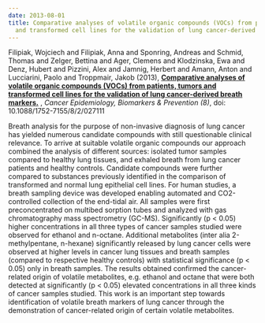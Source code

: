 ```yaml
---
date: 2013-08-01
title: Comparative analyses of volatile organic compounds (VOCs) from patients, tumors
  and transformed cell lines for the validation of lung cancer-derived breath markers.
---
```


Filipiak, Wojciech and Filipiak, Anna and Sponring, Andreas and Schmid, Thomas and Zelger, Bettina and Ager, Clemens and Klodzinska, Ewa and Denz, Hubert and Pizzini, Alex and Jamnig, Herbert and Amann, Anton and Lucciarini, Paolo and Troppmair, Jakob (2013), 
**[Comparative analyses of volatile organic compounds (VOCs) from patients, tumors and transformed cell lines for the validation of lung cancer-derived breath markers.](http://www.ncbi.nlm.nih.gov/pubmed/24862102)** ,
*Cancer Epidemiology, Biomarkers \& Prevention (8)*,
doi: 10.1088/1752-7155/8/2/027111

Breath analysis for the purpose of non-invasive diagnosis of lung cancer has yielded numerous candidate compounds with still questionable clinical relevance. To arrive at suitable volatile organic compounds our approach combined the analysis of different sources: isolated tumor samples compared to healthy lung tissues, and exhaled breath from lung cancer patients and healthy controls. Candidate compounds were further compared to substances previously identified in the comparison of transformed and normal lung epithelial cell lines. For human studies, a breath sampling device was developed enabling automated and CO2-controlled collection of the end-tidal air. All samples were first preconcentrated on multibed sorption tubes and analyzed with gas chromatography mass spectrometry (GC-MS). Significantly (p < 0.05) higher concentrations in all three types of cancer samples studied were observed for ethanol and n-octane. Additional metabolites (inter alia 2-methylpentane, n-hexane) significantly released by lung cancer cells were observed at higher levels in cancer lung tissues and breath samples (compared to respective healthy controls) with statistical significance (p < 0.05) only in breath samples. The results obtained confirmed the cancer-related origin of volatile metabolites, e.g. ethanol and octane that were both detected at significantly (p < 0.05) elevated concentrations in all three kinds of cancer samples studied. This work is an important step towards identification of volatile breath markers of lung cancer through the demonstration of cancer-related origin of certain volatile metabolites.

